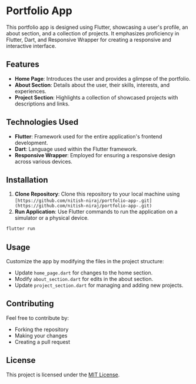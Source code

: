 # Portfolio App

This portfolio app is designed using Flutter, showcasing a user's profile, an about section, and a collection of projects. It emphasizes proficiency in Flutter, Dart, and Responsive Wrapper for creating a responsive and interactive interface.

## Features

- **Home Page**: Introduces the user and provides a glimpse of the portfolio.
- **About Section**: Details about the user, their skills, interests, and experiences.
- **Project Section**: Highlights a collection of showcased projects with descriptions and links.

## Technologies Used

- **Flutter**: Framework used for the entire application's frontend development.
- **Dart**: Language used within the Flutter framework.
- **Responsive Wrapper**: Employed for ensuring a responsive design across various devices.

## Installation

1. **Clone Repository**: Clone this repository to your local machine using `[https://github.com/nitish-niraj/portfolio-app-.git](https://github.com/nitish-niraj/portfolio-app-.git)`
2. **Run Application**: Use Flutter commands to run the application on a simulator or a physical device.

```bash
flutter run
```

## Usage

Customize the app by modifying the files in the project structure:

- Update `home_page.dart` for changes to the home section.
- Modify `about_section.dart` for edits in the about section.
- Update `project_section.dart` for managing and adding new projects.

## Contributing

Feel free to contribute by:
- Forking the repository
- Making your changes
- Creating a pull request

## License

This project is licensed under the [MIT License](LICENSE.md).

